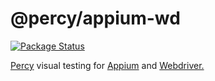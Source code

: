 # @percy/appium-wd

[![Package Status](https://img.shields.io/npm/v/@percy/appium-wd.svg)](https://www.npmjs.com/package/@percy/appium-wd)

[Percy](https://percy.io) visual testing for [Appium](https://appium.io)
and [Webdriver.](https://www.seleniumhq.org/projects/webdriver/)

